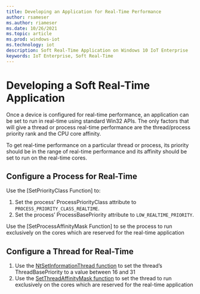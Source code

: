 ```yaml
---
title: Developing an Application for Real-Time Performance
author: rsameser
ms.author: riameser
ms.date: 10/26/2021
ms.topic: article
ms.prod: windows-iot
ms.technology: iot
description: Soft Real-Time Application on Windows 10 IoT Enterprise
keywords: IoT Enterprise, Soft Real-Time
---
```


# Developing a Soft Real-Time Application
Once a device is configured for real-time performance, an application can be set to run in real-time using standard Win32 APIs. The only factors that will give a thread or process real-time performance are the thread/process priority rank and the CPU core affinity.

To get real-time performance on a particular thread or process, its priority should be in the range of real-time performance and its affinity should be set to run on the real-time cores.

## Configure a Process for Real-Time
Use the [SetPriorityClass Function] to:
1. Set the process’ ProcessPriorityClass attribute to ```PROCESS_PRIORITY_CLASS_REALTIME```.
2. Set the process’ ProcessBasePriority attribute to ```LOW_REALTIME_PRIORITY```.

Use the [SetProcessAffinityMask Function] to se the process to run exclusively on the cores which are reserved for the real-time application

## Configure a Thread for Real-Time
1. Use the [NtSetInformationThread function]() to set the thread’s ThreadBasePriority to a value between 16 and 31
2. Use the [SetThreadAffinityMask function]() to set the thread to run exclusively on the cores which are reserved for the real-time application
